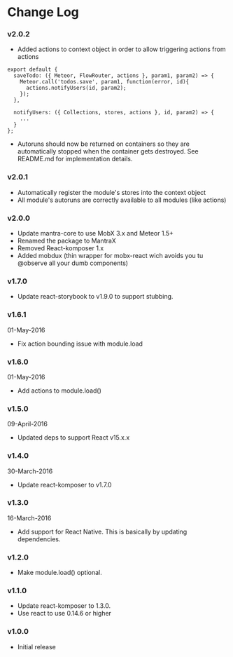 # Change Log

### v2.0.2
* Added actions to context object in order to allow triggering actions from actions
```
export default {
  saveTodo: ({ Meteor, FlowRouter, actions }, param1, param2) => {
    Meteor.call('todos.save', param1, function(error, id){
      actions.notifyUsers(id, param2);
    });
  },

  notifyUsers: ({ Collections, stores, actions }, id, param2) => {
    ...
  }
};
```

* Autoruns should now be returned on containers so they are automatically stopped when the container
gets destroyed. See README.md for implementation details.

### v2.0.1
* Automatically register the module's stores into the context object
* All module's autoruns are correctly available to all modules (like actions)

### v2.0.0
* Update mantra-core to use MobX 3.x and Meteor 1.5+
* Renamed the package to MantraX
* Removed React-komposer 1.x
* Added mobdux (thin wrapper for mobx-react wich avoids you tu @observe all your dumb components)

### v1.7.0

* Update react-storybook to v1.9.0 to support stubbing.

### v1.6.1
01-May-2016

* Fix action bounding issue with module.load
### v1.6.0
01-May-2016

* Add actions to module.load()

### v1.5.0
09-April-2016

* Updated deps to support React v15.x.x

### v1.4.0
30-March-2016

* Update react-komposer to v1.7.0

### v1.3.0
16-March-2016

* Add support for React Native. This is basically by updating dependencies.

### v1.2.0
* Make module.load() optional.

### v1.1.0

* Update react-komposer to 1.3.0.
* Use react to use 0.14.6 or higher

### v1.0.0

* Initial release

